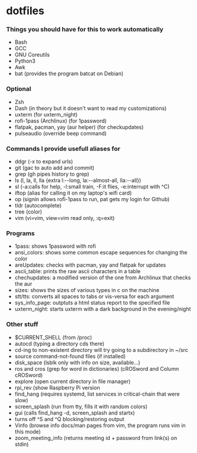 #  dotfiles
### Things you should have for this to work automatically
- Bash
- GCC
- GNU Coreutils
- Python3
- Awk
- bat (provides the program batcat on Debian)

### Optional
- Zsh
- Dash (in theory but it doesn't want to read my customizations)
- uxterm (for uxterm\_night)
- rofi-1pass (Archlinux) (for 1password)
- flatpak, pacman, yay (aur helper) (for checkupdates)
- pulseaudio (override beep command)

### Commands I provide usefull aliases for
- ddgr (-x to expand urls)
- git (gac to auto add and commit)
- grep (gh pipes history to grep)
- ls (l, la, ll, lla {extra l:--long, la:--almost-all, lla:--all})
- sl (-a:calls for help, -l:small train, -F:it flies, -e:interrupt with ^C)
- iftop (alias for calling it on my laptop's wifi card)
- op (signin allows rofi-1pass to run, pat gets my login for Github)
- tldr (autocomplete)
- tree (color)
- vim (vi=vim, view=vim read only, :q=exit)

### Programs
- 1pass: shows 1password with rofi
- ansi\_colors: shows some common escape sequences for changing the color
- areUpdates: checks with pacman, yay and flatpak for updates
- ascii\_table: prints the raw ascii characters in a table
- chechupdates: a modified version of the one from Archlinux that checks the aur
- sizes: shows the sizes of various types in c on the machine
- stt/tts: converts all spaces to tabs or vis-versa for each argument
- sys\_info\_page: outptuts a html status report to the specified file
- uxterm\_night: starts uxterm with a dark background in the evening/night

### Other stuff
- $CURRENT\_SHELL (from /proc)
- autocd (typing a directory cds there)
- cd-ing to non-existent directory will try going to a subdirectory in ~/src
- source command-not-found files (if installed)
- disk\_space (lsblk only with info on size, available...)
- ros and cros (grep for word in dictionaries) (cROSword and Column cROSword)
- explore (open current directory in file manager)
- rpi\_rev (show Raspberry Pi version
- find\_hang (requires systemd, list services in critical-chain that were slow)
- screen\_splash (run from tty, fills it with random colors)
- gui (calls find\_hang -d, screen\_splash and startx)
- turns off ^S and ^Q blocking/restoring output
- Vinfo (browse info docs/man pages from vim, the program runs vim in this mode)
- zoom\_meeting\_info (returns meeting id + password from link(s) on stdin)
